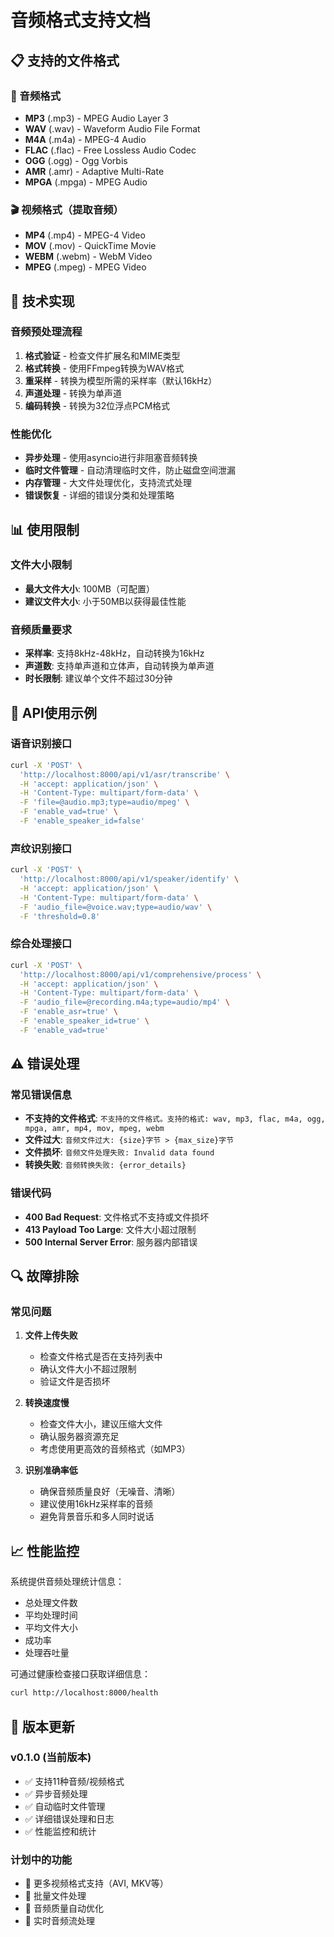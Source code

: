 # 音频格式支持文档

## 📋 支持的文件格式

### 🎵 音频格式
- **MP3** (.mp3) - MPEG Audio Layer 3
- **WAV** (.wav) - Waveform Audio File Format
- **M4A** (.m4a) - MPEG-4 Audio
- **FLAC** (.flac) - Free Lossless Audio Codec
- **OGG** (.ogg) - Ogg Vorbis
- **AMR** (.amr) - Adaptive Multi-Rate
- **MPGA** (.mpga) - MPEG Audio

### 🎬 视频格式（提取音频）
- **MP4** (.mp4) - MPEG-4 Video
- **MOV** (.mov) - QuickTime Movie
- **WEBM** (.webm) - WebM Video
- **MPEG** (.mpeg) - MPEG Video

## 🔧 技术实现

### 音频预处理流程
1. **格式验证** - 检查文件扩展名和MIME类型
2. **格式转换** - 使用FFmpeg转换为WAV格式
3. **重采样** - 转换为模型所需的采样率（默认16kHz）
4. **声道处理** - 转换为单声道
5. **编码转换** - 转换为32位浮点PCM格式

### 性能优化
- **异步处理** - 使用asyncio进行非阻塞音频转换
- **临时文件管理** - 自动清理临时文件，防止磁盘空间泄漏
- **内存管理** - 大文件处理优化，支持流式处理
- **错误恢复** - 详细的错误分类和处理策略

## 📊 使用限制

### 文件大小限制
- **最大文件大小**: 100MB（可配置）
- **建议文件大小**: 小于50MB以获得最佳性能

### 音频质量要求
- **采样率**: 支持8kHz-48kHz，自动转换为16kHz
- **声道数**: 支持单声道和立体声，自动转换为单声道
- **时长限制**: 建议单个文件不超过30分钟

## 🚀 API使用示例

### 语音识别接口
```bash
curl -X 'POST' \
  'http://localhost:8000/api/v1/asr/transcribe' \
  -H 'accept: application/json' \
  -H 'Content-Type: multipart/form-data' \
  -F 'file=@audio.mp3;type=audio/mpeg' \
  -F 'enable_vad=true' \
  -F 'enable_speaker_id=false'
```

### 声纹识别接口
```bash
curl -X 'POST' \
  'http://localhost:8000/api/v1/speaker/identify' \
  -H 'accept: application/json' \
  -H 'Content-Type: multipart/form-data' \
  -F 'audio_file=@voice.wav;type=audio/wav' \
  -F 'threshold=0.8'
```

### 综合处理接口
```bash
curl -X 'POST' \
  'http://localhost:8000/api/v1/comprehensive/process' \
  -H 'accept: application/json' \
  -H 'Content-Type: multipart/form-data' \
  -F 'audio_file=@recording.m4a;type=audio/mp4' \
  -F 'enable_asr=true' \
  -F 'enable_speaker_id=true' \
  -F 'enable_vad=true'
```

## ⚠️ 错误处理

### 常见错误信息
- **不支持的文件格式**: `不支持的文件格式。支持的格式: wav, mp3, flac, m4a, ogg, mpga, amr, mp4, mov, mpeg, webm`
- **文件过大**: `音频文件过大: {size}字节 > {max_size}字节`
- **文件损坏**: `音频文件处理失败: Invalid data found`
- **转换失败**: `音频转换失败: {error_details}`

### 错误代码
- **400 Bad Request**: 文件格式不支持或文件损坏
- **413 Payload Too Large**: 文件大小超过限制
- **500 Internal Server Error**: 服务器内部错误

## 🔍 故障排除

### 常见问题
1. **文件上传失败**
   - 检查文件格式是否在支持列表中
   - 确认文件大小不超过限制
   - 验证文件是否损坏

2. **转换速度慢**
   - 检查文件大小，建议压缩大文件
   - 确认服务器资源充足
   - 考虑使用更高效的音频格式（如MP3）

3. **识别准确率低**
   - 确保音频质量良好（无噪音、清晰）
   - 建议使用16kHz采样率的音频
   - 避免背景音乐和多人同时说话

## 📈 性能监控

系统提供音频处理统计信息：
- 总处理文件数
- 平均处理时间
- 平均文件大小
- 成功率
- 处理吞吐量

可通过健康检查接口获取详细信息：
```bash
curl http://localhost:8000/health
```

## 🔄 版本更新

### v0.1.0 (当前版本)
- ✅ 支持11种音频/视频格式
- ✅ 异步音频处理
- ✅ 自动临时文件管理
- ✅ 详细错误处理和日志
- ✅ 性能监控和统计

### 计划中的功能
- 🔄 更多视频格式支持（AVI, MKV等）
- 🔄 批量文件处理
- 🔄 音频质量自动优化
- 🔄 实时音频流处理

